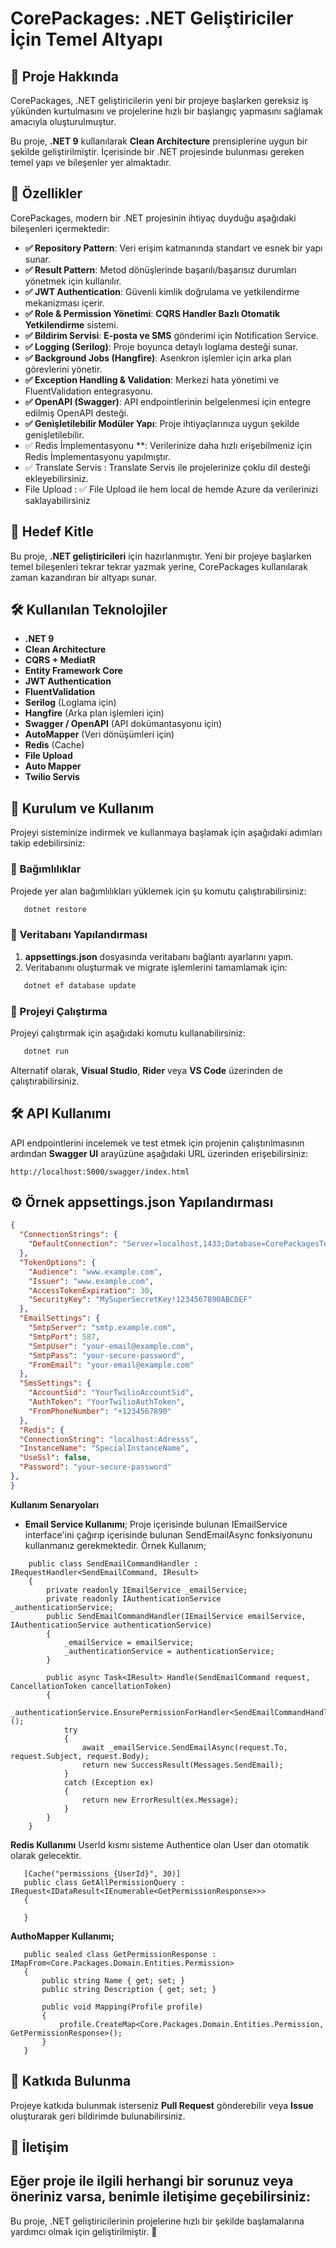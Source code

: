 

# CorePackages: .NET Geliştiriciler İçin Temel Altyapı

## 📌 Proje Hakkında
CorePackages, .NET geliştiricilerin yeni bir projeye başlarken gereksiz iş yükünden kurtulmasını ve projelerine hızlı bir başlangıç yapmasını sağlamak amacıyla oluşturulmuştur. 

Bu proje, **.NET 9** kullanılarak **Clean Architecture** prensiplerine uygun bir şekilde geliştirilmiştir. İçerisinde bir .NET projesinde bulunması gereken temel yapı ve bileşenler yer almaktadır.

## 🚀 Özellikler
CorePackages, modern bir .NET projesinin ihtiyaç duyduğu aşağıdaki bileşenleri içermektedir:

- **✅ Repository Pattern**: Veri erişim katmanında standart ve esnek bir yapı sunar.
- **✅ Result Pattern**: Metod dönüşlerinde başarılı/başarısız durumları yönetmek için kullanılır.
- **✅ JWT Authentication**: Güvenli kimlik doğrulama ve yetkilendirme mekanizması içerir.
- **✅ Role & Permission Yönetimi**: **CQRS Handler Bazlı Otomatik Yetkilendirme** sistemi.
- **✅ Bildirim Servisi**: **E-posta ve SMS** gönderimi için Notification Service.
- **✅ Logging (Serilog)**: Proje boyunca detaylı loglama desteği sunar.
- **✅ Background Jobs (Hangfire)**: Asenkron işlemler için arka plan görevlerini yönetir.
- **✅ Exception Handling & Validation**: Merkezi hata yönetimi ve FluentValidation entegrasyonu.
- **✅ OpenAPI (Swagger)**: API endpointlerinin belgelenmesi için entegre edilmiş OpenAPI desteği.
- **✅ Genişletilebilir Modüler Yapı**: Proje ihtiyaçlarınıza uygun şekilde genişletilebilir.
- ✅ Redis İmplementasyonu  **:  Verilerinize daha hızlı erişebilmeniz için Redis İmplementasyonu yapılmıştır.
- ✅ Translate Servis : Translate Servis ile projelerinize çoklu dil desteği ekleyebilirsiniz.
- File Upload : ✅  File Upload ile hem local de hemde Azure da verilerinizi saklayabilirsiniz
## 🎯 Hedef Kitle
Bu proje, **.NET geliştiricileri** için hazırlanmıştır. Yeni bir projeye başlarken temel bileşenleri tekrar tekrar yazmak yerine, CorePackages kullanılarak zaman kazandıran bir altyapı sunar.

## 🛠 Kullanılan Teknolojiler
- **.NET 9**
- **Clean Architecture**
- **CQRS + MediatR**
- **Entity Framework Core**
- **JWT Authentication**
- **FluentValidation**
- **Serilog** (Loglama için)
- **Hangfire** (Arka plan işlemleri için)
- **Swagger / OpenAPI** (API dokümantasyonu için)
- **AutoMapper** (Veri dönüşümleri için)
- **Redis** (Cache)
- **File Upload**
- **Auto Mapper**
- **Twilio Servis**

## 📌 Kurulum ve Kullanım
Projeyi sisteminize indirmek ve kullanmaya başlamak için aşağıdaki adımları takip edebilirsiniz:

### 🔹 Bağımlılıklar
Projede yer alan bağımlılıkları yüklemek için şu komutu çalıştırabilirsiniz:
```bash
   dotnet restore
```

### 🔹 Veritabanı Yapılandırması
1. **appsettings.json** dosyasında veritabanı bağlantı ayarlarını yapın.
2. Veritabanını oluşturmak ve migrate işlemlerini tamamlamak için:
```bash
   dotnet ef database update
```

### 🔹 Projeyi Çalıştırma
Projeyi çalıştırmak için aşağıdaki komutu kullanabilirsiniz:
```bash
   dotnet run
```

Alternatif olarak, **Visual Studio**, **Rider** veya **VS Code** üzerinden de çalıştırabilirsiniz.

## 🛠 API Kullanımı
API endpointlerini incelemek ve test etmek için projenin çalıştırılmasının ardından **Swagger UI** arayüzüne aşağıdaki URL üzerinden erişebilirsiniz:
```
http://localhost:5000/swagger/index.html
```

## ⚙️ Örnek appsettings.json Yapılandırması
```json
{
  "ConnectionStrings": {
    "DefaultConnection": "Server=localhost,1433;Database=CorePackagesTestDb;User Id=myuser;Password=mypassword;TrustServerCertificate=True;"
  },
  "TokenOptions": {
    "Audience": "www.example.com",
    "Issuer": "www.example.com",
    "AccessTokenExpiration": 30,
    "SecurityKey": "MySuperSecretKey!1234567890ABCDEF"
  },
  "EmailSettings": {
    "SmtpServer": "smtp.example.com",
    "SmtpPort": 587,
    "SmtpUser": "your-email@example.com",
    "SmtpPass": "your-secure-password",
    "FromEmail": "your-email@example.com"
  },
  "SmsSettings": {
    "AccountSid": "YourTwilioAccountSid",
    "AuthToken": "YourTwilioAuthToken",
    "FromPhoneNumber": "+1234567890"
  },
  "Redis": {
  "ConnectionString": "localhost:Adresss",
  "InstanceName": "SpecialInstanceName",
  "UseSsl": false,
  "Password": "your-secure-password"
},
}
```


**Kullanım Senaryoları**

 - **Email Service Kullanımı**; Proje içerisinde bulunan IEmailService interface'ini çağırıp içerisinde bulunan SendEmailAsync fonksiyonunu kullanmanız gerekmektedir.
Örnek Kullanım; 
````
    public class SendEmailCommandHandler : IRequestHandler<SendEmailCommand, IResult>
    {
        private readonly IEmailService _emailService;
        private readonly IAuthenticationService _authenticationService;
        public SendEmailCommandHandler(IEmailService emailService, IAuthenticationService authenticationService)
        {
            _emailService = emailService;
            _authenticationService = authenticationService;
        }

        public async Task<IResult> Handle(SendEmailCommand request, CancellationToken cancellationToken)
        {
            _authenticationService.EnsurePermissionForHandler<SendEmailCommandHandler>();
            try
            {
                await _emailService.SendEmailAsync(request.To, request.Subject, request.Body);
                return new SuccessResult(Messages.SendEmail);
            }
            catch (Exception ex)
            {
                return new ErrorResult(ex.Message);
            }
        }
    }
````

**Redis Kullanımı**
UserId kısmı sisteme Authentice olan User dan otomatik olarak gelecektir.
````
   [Cache("permissions_{UserId}", 30)]
   public class GetAllPermissionQuery : IRequest<IDataResult<IEnumerable<GetPermissionResponse>>>
   {

   }
````

**AuthoMapper Kullanımı;**
````
   public sealed class GetPermissionResponse : IMapFrom<Core.Packages.Domain.Entities.Permission>
   {
       public string Name { get; set; }
       public string Description { get; set; }

       public void Mapping(Profile profile)
       {
           profile.CreateMap<Core.Packages.Domain.Entities.Permission, GetPermissionResponse>();
       }
   }
````


## 📖 Katkıda Bulunma
Projeye katkıda bulunmak isterseniz **Pull Request** gönderebilir veya **Issue** oluşturarak geri bildirimde bulunabilirsiniz.

## 📩 İletişim
Eğer proje ile ilgili herhangi bir sorunuz veya öneriniz varsa, benimle iletişime geçebilirsiniz:
---
Bu proje, .NET geliştiricilerinin projelerine hızlı bir şekilde başlamalarına yardımcı olmak için geliştirilmiştir. 🎯
